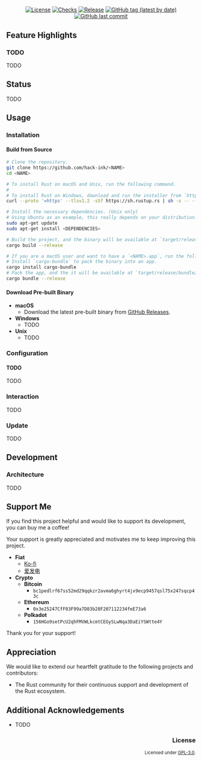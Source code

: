 <div align="center">

# <NAME>
### <DESCRIPTION>

[![License](https://img.shields.io/badge/License-GPLv3-blue.svg)](https://www.gnu.org/licenses/gpl-3.0)
[![Checks](https://github.com/hack-ink/<NAME>/actions/workflows/checks.yml/badge.svg?branch=main)](https://github.com/hack-ink/<NAME>/actions/workflows/checks.yml)
[![Release](https://github.com/hack-ink/<NAME>/actions/workflows/release.yml/badge.svg)](https://github.com/hack-ink/<NAME>/actions/workflows/release.yml)
[![GitHub tag (latest by date)](https://img.shields.io/github/v/tag/hack-ink/<NAME>)](https://github.com/hack-ink/<NAME>/tags)
[![GitHub last commit](https://img.shields.io/github/last-commit/hack-ink/<NAME>?color=red&style=plastic)](https://github.com/hack-ink/<NAME>)
</div>


## Feature Highlights
### TODO
TODO

## Status
TODO


## Usage
### Installation
#### Build from Source
```sh
# Clone the repository.
git clone https://github.com/hack-ink/<NAME>
cd <NAME>

# To install Rust on macOS and Unix, run the following command.
#
# To install Rust on Windows, download and run the installer from `https://rustup.rs`.
curl --proto '=https' --tlsv1.2 -sSf https://sh.rustup.rs | sh -s -- --default-toolchain stable

# Install the necessary dependencies. (Unix only)
# Using Ubuntu as an example, this really depends on your distribution.
sudo apt-get update
sudo apt-get install <DEPENDENCIES>

# Build the project, and the binary will be available at `target/release/<NAME>`.
cargo build --release

# If you are a macOS user and want to have a `<NAME>.app`, run the following command.
# Install `cargo-bundle` to pack the binary into an app.
cargo install cargo-bundle
# Pack the app, and the it will be available at `target/release/bundle/osx/<NAME>.app`.
cargo bundle --release
```

#### Download Pre-built Binary
- **macOS**
  - Download the latest pre-built binary from [GitHub Releases](https://github.com/hack-ink/<NAME>/releases/latest).
- **Windows**
  - TODO
- **Unix**
  - TODO

### Configuration
#### TODO
TODO

### Interaction
TODO

### Update
TODO


## Development
### Architecture
TODO


## Support Me
If you find this project helpful and would like to support its development, you can buy me a coffee!

Your support is greatly appreciated and motivates me to keep improving this project.

- **Fiat**
  - [Ko-fi](https://ko-fi.com/hack_ink)
  - [爱发电](https://afdian.com/a/hack_ink)
- **Crypto**
  - **Bitcoin**
    - `bc1pedlrf67ss52md29qqkzr2avma6ghyrt4jx9ecp9457qsl75x247sqcp43c`
  - **Ethereum**
    - `0x3e25247CfF03F99a7D83b28F207112234feE73a6`
  - **Polkadot**
    - `156HGo9setPcU2qhFMVWLkcmtCEGySLwNqa3DaEiYSWtte4Y`

Thank you for your support!


## Appreciation
We would like to extend our heartfelt gratitude to the following projects and contributors:
- The Rust community for their continuous support and development of the Rust ecosystem.


## Additional Acknowledgements
- TODO


<div align="right">

### License
<sup>Licensed under [GPL-3.0](LICENSE).</sup>
</div>
